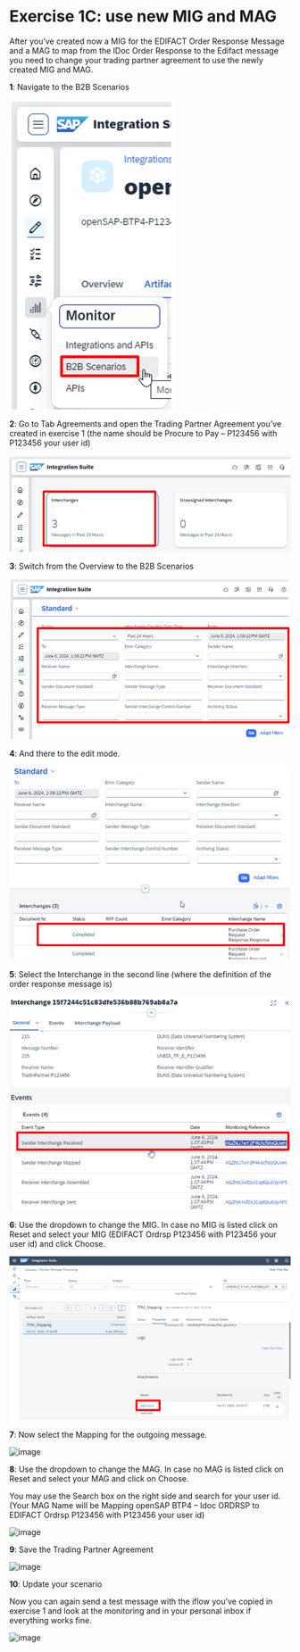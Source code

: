 # **Exercise 1C: use new MIG and MAG**

After you’ve created now a MIG for the EDIFACT Order Response Message and a MAG to map from the IDoc Order Response to the Edifact message you need to change your trading partner agreement to use the newly created MIG and MAG.

**1**: Navigate to the B2B Scenarios

![image](../1/assets/4.1.png)


**2**: Go to Tab Agreements and open the Trading Partner Agreement you’ve created in exercise 1 (the name should be Procure to Pay – P123456 with P123456 your user id)

![image](../1/assets/4.2.png)


**3**: Switch from the Overview to the B2B Scenarios

![image](../1/assets/4.3.png)


**4**: And there to the edit mode.

![image](../1/assets/4.4.png)


**5**: Select the Interchange in the second line (where the definition of the order response message is)

![image](../1/assets/4.5.png)


**6**: Use the dropdown to change the MIG. In case no MIG is listed click on Reset and select your MIG (EDIFACT Ordrsp P123456 with P123456 your user id) and click Choose.

![image](../1/assets/4.6.png)


**7**: Now select the Mapping for the outgoing message.

![image](../1/assets/4.7.png)


**8**: Use the dropdown to change the MAG. In case no MAG is listed click on Reset and select your MAG and click on Choose.

You may use the Search box on the right side and search for your user id. 
(Your MAG Name will be Mapping openSAP BTP4 – Idoc ORDRSP to EDIFACT Ordrsp P123456 with P123456 your user id) 

![image](../1/assets/4.8.png)


**9**: Save the Trading Partner Agreement

![image](../1/assets/4.9.png)


**10**: Update your scenario

Now you can again send a test message with the iflow you’ve copied in exercise 1 and look at the monitoring and in your personal inbox if everything works fine.

![image](../1/assets/4.10.png)

